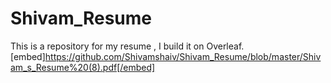# Shivam_Resume
This is a repository for my resume , I build it on Overleaf.
[embed]https://github.com/Shivamshaiv/Shivam_Resume/blob/master/Shivam_s_Resume%20(8).pdf[/embed]
